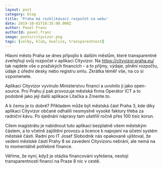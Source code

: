 ```yaml
---
layout: post
category: blog
title: 'Praha má rozklikávací rozpočet na webu'
date: 2019-10-01T18:35:00.000Z
author: Pavel Franc
authorId: pavel.franc
image: posts/cityvizor.png
tags: [volby, klub, koalice, transparentnost]
---
```



Hlavní město Praha se dnes připojilo k dalším městům, které transparentně zveřejňují svůj rozpočet v aplikaci Cityvizor. Na https://cityvizor.praha.eu/ tak najdete vše o pražských financích - a to příjmy, výdaje, plnění rozpočtu, údaje z úřední desky nebo registru smlu. Zkrátka téměř vše, na co si vzpomenete.

Aplikaci Cityvizor vyvinulo Ministerstvu financí a uvolnilo ji jako open-source. Pro Prahu ji pak provozuje městská firma Operátor ICT a to podobně jako její další aplikace Lítačka a Zmente.to.

A k čemu je to dobré? Příkladem může být městská část Praha 3, kde díky aplikaci Cityvizor občané odhalili nesmyslně vysoké faktury třeba za radniční kávu. Po sjednání nápravy tam ušetřili ročně přes 100 tisíc korun. 

Cílem magistrátu je nabídnout tuto aplikaci bezplatně všem městským částem, a to včetně zajištění provozu a licence k napojení na účetní systém městské části. Radní pro IT Josef Slobodník nás opakovaně ujištoval, že vedení městské části Prahy 8 se zavedení Cityvizoru nebrání, ale nemá na to momentálně potřebné finance. 

Věříme, že nyní, když je otázka financování vyřešena, nestojí transparentnosti financí na Praze 8 nic v cestě.
